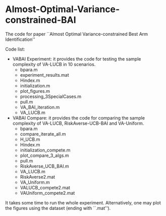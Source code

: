 # Almost-Optimal-Variance-constrained-BAI
The code for paper ``Almost Optimal Variance-constrained Best Arm Identification''

Code list:
- VABAI Experiment: it provides the code for testing the sample complexity of VA-LUCB in 10 scenarios.
  - bpara.m
  - experiment_results.mat
  - Hindex.m
  - initialization.m
  - plot_figures.m
  - processing_3SpecialCases.m 
  - pull.m
  - VA_BAI_iteration.m
  - VA_LUCB.m
- VABAI Compare: it provides the code for comparing the sample complexity of VA-LUCB, RiskAverse-UCB-BAI and VA-Uniform.
  - bpara.m
  - compare_iterate_all.m
  - H_UCB.m
  - Hindex.m
  - initialization_compete.m
  - plot_compare_3_algs.m
  - pull.m
  - RiskAverse_UCB_BAI.m
  - VA_LUCB.m
  - RiskAverse2.mat
  - VA_Uniform.m
  - VALUCB_compete2.mat
  - VAUniform_compete2.mat
  
It takes some time to run the whole experiment. Alternatively, one may plot the figures using the dataset (ending with ``.mat'').
